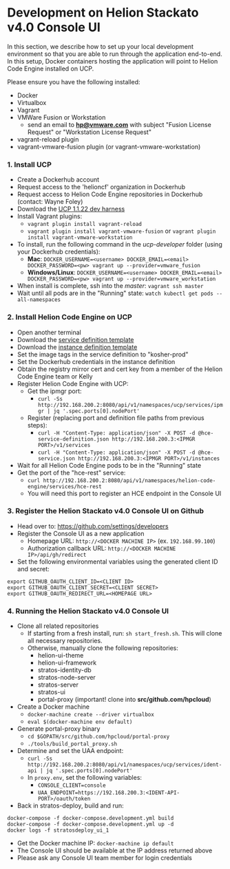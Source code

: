 # Development on Helion Stackato v4.0 Console UI
In this section, we describe how to set up your local development environment so that you are able to run through the application end-to-end. In this setup, Docker containers hosting the application will point to Helion Code Engine installed on UCP.

Please ensure you have the following installed:
- Docker
- Virtualbox
- Vagrant
- VMWare Fusion or Workstation
  - send an email to **hp@vmware.com** with subject "Fusion License Request" or "Workstation License Request"
- vagrant-reload plugin
- vagrant-vmware-fusion plugin (or vagrant-vmware-workstation)

### <a id="install-ucp"></a>1. Install UCP
- Create a Dockerhub account
- Request access to the 'helioncf' organization in Dockerhub
- Request access to Helion Code Engine repositories in Dockerhub (contact: Wayne Foley)
- Download the [UCP 1.1.22 dev harness](https://s3-us-west-2.amazonaws.com/ucp-concourse/ucp-developer-1.1.22%2Bmaster.50a8819.20160519192614.tar.gz)
- Install Vagrant plugins:
  - `vagrant plugin install vagrant-reload`
  - `vagrant plugin install vagrant-vmware-fusion` or `vagrant plugin install vagrant-vmware-workstation`
- To install, run the following command in the *ucp-developer* folder (using your Dockerhub credentials):
  - **Mac**: `DOCKER_USERNAME=<username> DOCKER_EMAIL=<email> DOCKER_PASSWORD=<pw> vagrant up --provider=vmware_fusion`
  - **Windows/Linux**: `DOCKER_USERNAME=<username> DOCKER_EMAIL=<email> DOCKER_PASSWORD=<pw> vagrant up --provider=vmware_workstation`
- When install is complete, ssh into the *master*: `vagrant ssh master`
- Wait until all pods are in the "Running" state: `watch kubectl get pods --all-namespaces`

### <a id="install-hce"></a>2. Install Helion Code Engine on UCP
- Open another terminal
- Download the [service definition template](https://github.com/hpcloud/code-engine/blob/master/ucp/definition/hce-service-definition.json.template)
- Download the [instance definition template](https://github.com/hpcloud/code-engine/blob/master/ucp/instance/hce-service.json.template)
- Set the image tags in the service definition to "kosher-prod"
- Set the Dockerhub credentials in the instance definition
- Obtain the registry mirror cert and cert key from a member of the Helion Code Engine team or Kelly
- Register Helion Code Engine with UCP:
  - Get the ipmgr port:
    - `curl -Ss http://192.168.200.2:8080/api/v1/namespaces/ucp/services/ipmgr | jq '.spec.ports[0].nodePort'`
  - Register (replacing port and definition file paths from previous steps):
    - `curl -H "Content-Type: application/json" -X POST -d @hce-service-definition.json http://192.168.200.3:<IPMGR PORT>/v1/services`
    - `curl -H "Content-Type: application/json" -X POST -d @hce-service.json http://192.168.200.3:<IPMGR PORT>/v1/instances`
- Wait for all Helion Code Engine pods to be in the "Running" state
- Get the port of the "hce-rest" service:
  - `curl http://192.168.200.2:8080/api/v1/namespaces/helion-code-engine/services/hce-rest`
  - You will need this port to register an HCE endpoint in the Console UI

### <a id="register-ui"></a>3. Register the Helion Stackato v4.0 Console UI on Github
- Head over to: https://github.com/settings/developers
- Register the Console UI as a new application
  - Homepage URL: `http://<DOCKER MACHINE IP>` (ex. `192.168.99.100`)
  - Authorization callback URL: `http://<DOCKER MACHINE IP>/api/gh/redirect`
- Set the following environmental variables using the generated client ID and secret:
```
export GITHUB_OAUTH_CLIENT_ID=<CLIENT ID>
export GITHUB_OAUTH_CLIENT_SECRET=<CLIENT SECRET>
export GITHUB_OAUTH_REDIRECT_URL=<HOMEPAGE URL>
```

### <a id="running-ui"></a>4. Running the Helion Stackato v4.0 Console UI
- Clone all related repositories
  - If starting from a fresh install, run: `sh start_fresh.sh`. This will clone all necessary repositories.
  - Otherwise, manually clone the following repositories:
    - helion-ui-theme
    - helion-ui-framework
    - stratos-identity-db
    - stratos-node-server
    - stratos-server
    - stratos-ui
    - portal-proxy (important! clone into **src/github.com/hpcloud**)
- Create a Docker machine
  - `docker-machine create --driver virtualbox`
  - `eval $(docker-machine env default)`
- Generate portal-proxy binary
  - `cd $GOPATH/src/github.com/hpcloud/portal-proxy`
  - `./tools/build_portal_proxy.sh`
- Determine and set the UAA endpoint:
  - `curl -Ss http://192.168.200.2:8080/api/v1/namespaces/ucp/services/ident-api | jq '.spec.ports[0].nodePort'`
  - In `proxy.env`, set the following variables:
    - `CONSOLE_CLIENT=console`
    - `UAA_ENDPOINT=https://192.168.200.3:<IDENT-API-PORT>/oauth/token`
- Back in stratos-deploy, build and run:
```
docker-compose -f docker-compose.development.yml build
docker-compose -f docker-compose.development.yml up -d
docker logs -f stratosdeploy_ui_1
```
- Get the Docker machine IP: `docker-machine ip default`
- The Console UI should be available at the IP address returned above
- Please ask any Console UI team member for login credentials
